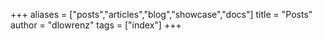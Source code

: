 +++
aliases = ["posts","articles","blog","showcase","docs"]
title = "Posts"
author = "dlowrenz"
tags = ["index"]
+++

